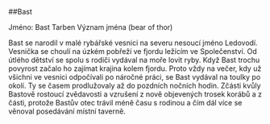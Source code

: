 ##Bast

Jméno: Bast Tarben
Význam jména (bear of thor)


Bast se narodil v malé rybářské vesnici na severu nesoucí jméno Ledovodí. Vesnička se choulí na úzkém pobřeží ve fjordu ležícím ve Společenství. Od útlého dětství se spolu s rodiči vydával na moře lovit ryby. 
Když Bast trochu povyrost začalo ho zajímat krajina kolem fjordu. Proto vždy na večer, kdy už všichni ve vesnici odpočívali po náročné práci, se Bast vydával na toulky po okolí. 
Ty se časem prodlužovaly až do pozdních nočních hodin. Zčásti kvůly Bastově rostoucí zvědavosti a vzrušení z nově objevených trosek korábů a z části, protože Bastův otec trávil méně času s rodinou a čím dál více se věnoval posedávání místní taverně.
